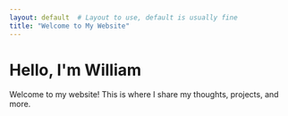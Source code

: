 ```yaml
---
layout: default  # Layout to use, default is usually fine
title: "Welcome to My Website"
---
```


# Hello, I'm William

Welcome to my website! This is where I share my thoughts, projects, and more.
